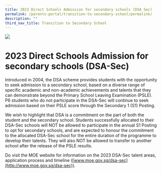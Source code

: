 ```yaml
---
title: 2023 Direct Schools Admission for secondary schools (DSA Sec)
permalink: /parents-portal/transition-to-secondary-school/permalink/
description: ""
third_nav_title: Transition to Secondary School
---
```

![](/images/banner.gif)

2023 Direct Schools Admission for secondary schools (DSA-Sec)
=============================================================


Introduced in 2004, the DSA scheme provides students with the opportunity to seek admission to a secondary school, based on a diverse range of specific academic and non-academic achievements and talents that they can demonstrate beyond the Primary School Leaving Examination (PSLE). P6 students who do not participate in the DSA-Sec will continue to seek admission based on their PSLE score through the Secondary 1 (S1) Posting.

  

We wish to highlight that DSA is a commitment on the part of both the student and the secondary school. Students successfully allocated to their DSA-Sec schools will NOT be allowed to participate in the annual S1 Posting to opt for secondary schools, and are expected to honour the commitment to the allocated DSA-Sec school for the entire duration of the programme to develop their talents. They will also NOT be allowed to transfer to another school after the release of the PSLE results.

  

Do visit the MOE website for information on the 2023 DSA-Sec talent areas, application process and timeline ([www.moe.gov.sg/dsa-sec](http://www.moe.gov.sg/dsa-sec)).